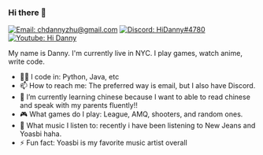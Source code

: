 ### Hi there 👋
[![Email: chdannyzhu@gmail.com](https://img.shields.io/badge/chdannyzhu@gmail.com-D14836?style=flat-square&logo=gmail&logoColor=white)](mailto:chdannyzhu@gmail.com)
[![Discord: HiDanny#4780](https://img.shields.io/badge/HiDanny%239992-%237289DA.svg?style=flat-square&logo=discord&logoColor=white)](https://discordapp.com)
[![Youtube: Hi Danny](https://img.shields.io/badge/Youtube-%23FF0000.svg?style=flat-square&logo=YouTube&logoColor=white)](https://www.youtube.com/channel/UCaOxFnznl_Q1xVPV8gHEZ5A)

My name is Danny. I'm currently live in NYC. I play games, watch anime, write code.
- 👨‍💻 I code in: Python, Java, etc
- 📫 How to reach me: The preferred way is email, but I also have Discord.
- 🌱 I’m currently learning chinese because I want to able to read chinese and speak with my parents fluently!!
- 🎮 What games do I play: League, AMQ, shooters, and random ones.
- 🎵 What music I listen to: recently i have been listening to New Jeans and Yoasbi haha. 
- ⚡ Fun fact: Yoasbi is my favorite music artist overall

<!--
**HiDannyZ/HiDannyZ** is a ✨ _special_ ✨ repository because its `README.md` (this file) appears on your GitHub profile.

Here are some ideas to get you started:

- 🔭 I’m currently working on ...
- 🌱 I’m currently learning ...
- 👯 I’m looking to collaborate on ...
- 🤔 I’m looking for help with ...
- 💬 Ask me about ...
- 📫 How to reach me: ...
- 😄 Pronouns: ...
- ⚡ Fun fact: ...
-->

